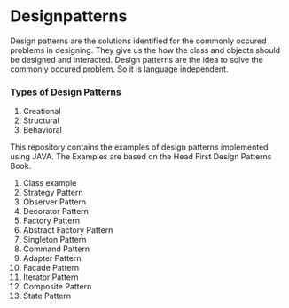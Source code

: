 # Designpatterns

Design patterns are the solutions identified for the commonly occured problems in designing.
They give us the how the class and objects should be designed and interacted.
Design patterns are the idea to solve the commonly occured problem. So it is language independent.

### Types of Design Patterns

1.  Creational
2.  Structural
3.  Behavioral

This repository contains the examples of design patterns implemented using JAVA.
The Examples are based on the Head First Design Patterns Book.

1.  Class example
2.  Strategy Pattern
3.  Observer Pattern
4.  Decorator Pattern
5.  Factory Pattern
6.  Abstract Factory Pattern
7.  Singleton Pattern
8.  Command Pattern
9.  Adapter Pattern
10. Facade Pattern
11. Iterator Pattern
12. Composite Pattern
13. State Pattern
